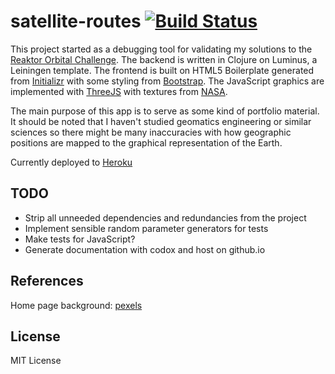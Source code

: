 # satellite-routes [![Build Status](https://travis-ci.org/matiaslindgren/satellite-routes.svg?branch=master)](https://travis-ci.org/matiaslindgren/satellite-routes)

This project started as a debugging tool for validating my solutions to the [Reaktor Orbital Challenge](https://reaktor.com/orbital-challenge). The backend is written in Clojure on Luminus, a Leiningen template. The frontend is built on HTML5 Boilerplate generated from [Initializr](http://www.initializr.com/) with some styling from [Bootstrap](http://getbootstrap.com/). The JavaScript graphics are implemented with [ThreeJS](http://threejs.org/) with textures from [NASA](http://visibleearth.nasa.gov/).

The main purpose of this app is to serve as some kind of portfolio material. It should be noted that I haven't studied geomatics engineering or similar sciences so there might be many inaccuracies with how geographic positions are mapped to the graphical representation of the Earth.

Currently deployed to [Heroku](http://satellite-thing.herokuapp.com/)


## TODO

- Strip all unneeded dependencies and redundancies from the project
- Implement sensible random parameter generators for tests
- Make tests for JavaScript?
- Generate documentation with codox and host on github.io

## References

Home page background: [pexels](https://www.pexels.com/photo/earth-space-cosmos-5439/)


## License

MIT License
